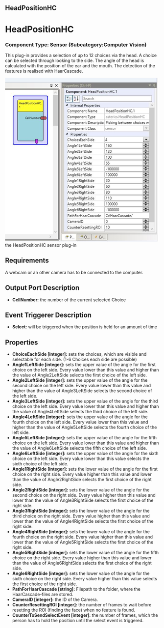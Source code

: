 ##

## HeadPositionHC

# HeadPositionHC

### Component Type: Sensor (Subcategory:Computer Vision)

This plug-in provides a selection of up to 12 choices via the head. A choice can be selected through looking to the side. The angle of the head is calculated with the position of the ear and the mouth. The detection of the features is realised with HaarCascade.

![Screenshot: HeadPositionHC plug-in](./img/HeadPositionHC.png "Screenshot: HeadPositionHC plugin")  
the HeadPositionHC sensor plug-in

## Requirements

A webcam or an other camera has to be connected to the computer.

## Output Port Description

- **CellNumber:** the number of the current selected Choice

## Event Triggerer Description

- **Select:** will be triggered when the position is held for an amount of time

## Properties

- **ChoiceEachSide \[integer\]:** sets the choices, which are visible and selectable for each side. (1-6 Choices each side are possible)
- **Angle1LeftSide \[integer\]:** sets the upper value of the angle for the first choice on the left side. Every value lower than this value and higher than the value of Angle2LeftSide selects the first choice of the left side.
- **Angle2LeftSide \[integer\]:** sets the upper value of the angle for the second choice on the left side. Every value lower than this value and higher than the value of Angle3LeftSide selects the second choice of the left side.
- **Angle3LeftSide \[integer\]:** sets the upper value of the angle for the third choice on the left side. Every value lower than this value and higher than the value of Angle4LeftSide selects the third choice of the left side.
- **Angle4LeftSide \[integer\]:** sets the upper value of the angle for the fourth choice on the left side. Every value lower than this value and higher than the value of Angle5LeftSide selects the fourth choice of the left side.
- **Angle5LeftSide \[integer\]:** sets the upper value of the angle for the fifth choice on the left side. Every value lower than this value and higher than the value of Angle6LeftSide selects the fifth choice of the left side.
- **Angle6LeftSide \[integer\]:** sets the upper value of the angle for the sixth choice on the left side. Every value lower than this value selects the sixth choice of the left side.
- **Angle1RightSide \[integer\]:** sets the lower value of the angle for the first choice on the right side. Every value higher than this value and lower than the value of Angle2RightSide selects the first choice of the right side.
- **Angle2RightSide \[integer\]:** sets the lower value of the angle for the second choice on the right side. Every value higher than this value and lower than the value of Angle3RightSide selects the first choice of the right side.
- **Angle3RightSide \[integer\]:** sets the lower value of the angle for the third choice on the right side. Every value higher than this value and lower than the value of Angle4RightSide selects the first choice of the right side.
- **Angle4RightSide \[integer\]:** sets the lower value of the angle for the fourth choice on the right side. Every value higher than this value and lower than the value of Angle5RightSide selects the first choice of the right side.
- **Angle5RightSide \[integer\]:** sets the lower value of the angle for the fifth choice on the right side. Every value higher than this value and lower than the value of Angle6RightSide selects the first choice of the right side.
- **Angle6RightSide \[integer\]:** sets the lower value of the angle for the sixth choice on the right side. Every value higher than this value selects the first choice of the right side.
- **PathForHaarCascade \[string\]:** Filepath to the folder, where the HaarCascade-files are stored.
- **CameraID \[integer\]:** the ID of the Camera.
- **CounterResettingROI \[integer\]:** the number of frames to wait before resetting the ROI (finding the face) when no feature is found.
- **CounterToSendSelectEvent \[integer\]:** the number of frames, which the person has to hold the position until the select event is triggered.
